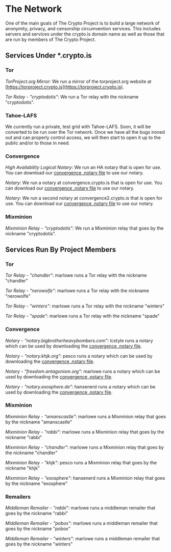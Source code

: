 # The Network

One of the main goals of The Crypto Project is to build a large network of anonymity, privacy, and censorship circumvention services. This includes servers and services under the crypto.is domain name as well as those that are run by members of The Crypto Project.

## Services Under *.crypto.is

### Tor

*TorProject.org Mirror*: We run a mirror of the torproject.org website at [https://torproject.crypto.is](https://torproject.crypto.is).

*Tor Relay - "cryptodotis"*: We run a Tor relay with the nickname "cryptodotis".

### Tahoe-LAFS

We currently run a private, test grid with Tahoe-LAFS.  Soon, it will be converted to be run over the Tor network.  Once we have all the bugs ironed out and can properly control access, we will then start to open it up to the public and/or to those in need.

### Convergence

*High Availability Logical Notary*: We run an HA notary that is open for use. You can download our [convergence .notary file](https://crypto.is/static/files/cryptodotisHA.notary) to use our notary.

*Notary*: We run a notary at convergence.crypto.is that is open for use.  You can download our [convergence .notary file](https://crypto.is/static/files/cryptodotis.notary) to use our notary.

*Notary*: We run a second notary at convergence2.crypto.is that is open for use.  You can download our [convergence .notary file](https://crypto.is/static/files/cryptodotis2.notary) to use our notary.


### Mixminion

*Mixminion Relay - "cryptodotis"*: We run a Mixminion relay that goes by the nickname "cryptodotis".

## Services Run By Project Members

### Tor

*Tor Relay - "chandler"*: marlowe runs a Tor relay with the nickname "chandler"

*Tor Relay - "nerowolfe"*: marlowe runs a Tor relay with the nickname "nerowolfe"

*Tor Relay - "winters"*: marlowe runs a Tor relay with the nickname "winters"

*Tor Relay - "spade"*: marlowe runs a Tor relay with the nickname "spade"

### Convergence

*Notary - "notary.bigbrotherheavybombers.com"*: lcstyle runs a notary which can be used by downloading the [convergence .notary file](http://www.bigbrotherheavybombers.com/BigBrotherHeavyBombers.notary).

*Notary - "notary.khjk.org"*: pesco runs a notary which can be used by downloading the [convergence .notary file](http://www.khjk.org/khjk.notary).

*Notary - "freedom.antagonism.org"*: marlowe runs a notary which can be used by downloading the [convergence .notary file](https://www.antagonism.org/antagonism.notary).

*Notary - "notary.exosphere.de"*: hansenerd runs a notary which can be used by downloading the [convergence .notary file](https://www.exosphere.de/exosphere.notary).


### Mixminion

*Mixminion Relay - "amanscastle"*: marlowe runs a Mixminion relay that goes by the nickname "amanscastle"

*Mixminion Relay - "rabbi"*: marlowe runs a Mixminion relay that goes by the nickname "rabbi"

*Mixminion Relay - "chandler"*: marlowe runs a Mixminion relay that goes by the nickname "chandler"

*Mixminion Relay - "khjk"*: pesco runs a Mixminion relay that goes by the nickname "khjk"

*Mixminion Relay - "exosphere"*: hansenerd runs a Mixminion relay that goes by the nickname "exosphere"

### Remailers

*Middleman Remailer - "rabbi"*: marlowe runs a middleman remailer that goes by the nickname "rabbi"

*Middleman Remailer - "pobox"*: marlowe runs a middleman remailer that goes by the nickname "pobox"

*Middleman Remailer - "winters"*: marlowe runs a middleman remailer that goes by the nickname "winters"
